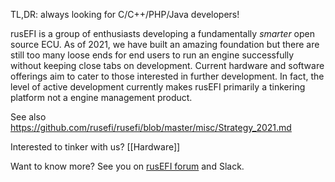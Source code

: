 TL,DR: always looking for C/C++/PHP/Java developers!

rusEFI is a group of enthusiasts developing a fundamentally _smarter_ open source ECU. As of 2021, we have built an amazing foundation but there are still too many loose ends for end users to run an engine successfully without keeping close tabs on development.  Current hardware and software offerings aim to cater to those interested in further development.  In fact, the level of active development currently makes rusEFI primarily a tinkering platform not a engine management product.

See also https://github.com/rusefi/rusefi/blob/master/misc/Strategy_2021.md

Interested to tinker with us? [[Hardware]]

Want to know more? See you on [rusEFI forum](https://rusefi.com/forum) and Slack.
